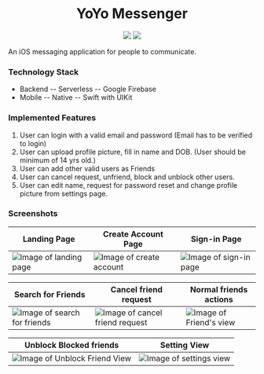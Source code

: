 <h1 align="center"> YoYo Messenger </h1>

<p align="center">
  <img src="https://img.shields.io/badge/Developer-Vishnu-orange" />
  <img src="https://img.shields.io/badge/OpenSource-Love_it-green" />
</p>


An iOS messaging application for people to communicate.

### Technology Stack
* Backend -- Serverless -- Google Firebase
* Mobile -- Native -- Swift with UIKit

### Implemented Features
1. User can login with a valid email and password (Email has to be verified to login)
2. User can upload profile picture, fill in name and DOB. (User should be minimum of 14 yrs old.)
3. User can add other valid users as Friends
4. User can cancel request, unfriend, block and unblock other users.
5. User can edit name, request for password reset and change profile picture from settings page.

### Screenshots
| Landing Page  | Create Account Page | Sign-in Page  |
| ------------- | ------------- | ------------- |
| ![Image of landing page](https://github.com/vishnudivakar31/YoYo-Messenger/blob/main/screenshots/landing_page.PNG)  | ![Image of create account](https://github.com/vishnudivakar31/YoYo-Messenger/blob/main/screenshots/create_account.PNG)  |  ![Image of sign-in page](https://github.com/vishnudivakar31/YoYo-Messenger/blob/main/screenshots/signin_page.PNG)  |

| Search for Friends | Cancel friend request  | Normal friends actions |
| ------------- | ------------- | ------------- |
| ![Image of search for friends](https://github.com/vishnudivakar31/YoYo-Messenger/blob/main/screenshots/search_friends.PNG)  | ![Image of cancel friend request](https://github.com/vishnudivakar31/YoYo-Messenger/blob/main/screenshots/cancel_friend_request.PNG)  | ![Image of Friend's view](https://github.com/vishnudivakar31/YoYo-Messenger/blob/main/screenshots/normal_friend_view.PNG)  |

| Unblock Blocked friends  | Setting View |
| ------------- | ------------- |
| ![Image of Unblock Friend View](https://github.com/vishnudivakar31/YoYo-Messenger/blob/main/screenshots/unblock_view.PNG)  | ![Image of settings view](https://github.com/vishnudivakar31/YoYo-Messenger/blob/main/screenshots/settings_page.PNG)  |
